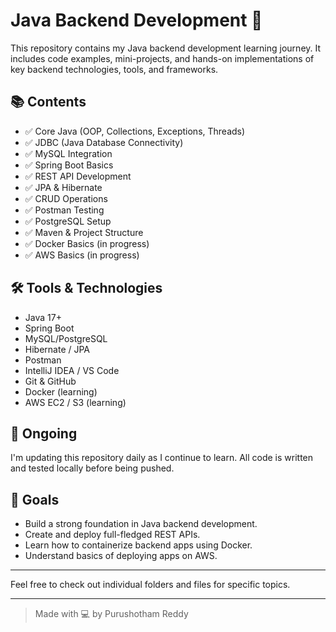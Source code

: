 # Java Backend Development 🚀

This repository contains my Java backend development learning journey. It includes code examples, mini-projects, and hands-on implementations of key backend technologies, tools, and frameworks.

## 📚 Contents

- ✅ Core Java (OOP, Collections, Exceptions, Threads)
- ✅ JDBC (Java Database Connectivity)
- ✅ MySQL Integration
- ✅ Spring Boot Basics
- ✅ REST API Development
- ✅ JPA & Hibernate
- ✅ CRUD Operations
- ✅ Postman Testing
- ✅ PostgreSQL Setup
- ✅ Maven & Project Structure
- ✅ Docker Basics (in progress)
- ✅ AWS Basics (in progress)

## 🛠️ Tools & Technologies

- Java 17+
- Spring Boot
- MySQL/PostgreSQL
- Hibernate / JPA
- Postman
- IntelliJ IDEA / VS Code
- Git & GitHub
- Docker (learning)
- AWS EC2 / S3 (learning)

## 🚧 Ongoing

I'm updating this repository daily as I continue to learn. All code is written and tested locally before being pushed.

## 📌 Goals

- Build a strong foundation in Java backend development.
- Create and deploy full-fledged REST APIs.
- Learn how to containerize backend apps using Docker.
- Understand basics of deploying apps on AWS.

---

Feel free to check out individual folders and files for specific topics.

---

> Made with 💻 by Purushotham Reddy

